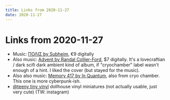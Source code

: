 ```yaml
---
title: Links from 2020-11-27
date: 2020-11-27
---
```


# Links from 2020-11-27

- Music: [ΠΟΛΙΣ by Subheim](https://subheim.bandcamp.com/album/-), €9 digitally
- Also music: [Advent by Randal Collier-Ford](https://cryochamber.bandcamp.com/album/advent), $7 digitally. It's a lovecraftian / dark scifi dark ambient kind of album, if "cryochamber" label wasn't enough of a hint. I liked the cover (but stayed for the music).
- Also also music: [Memory 417 by In Quantum](https://cryochamber.bandcamp.com/album/memory-417), also from cryo chamber. This one is more cyberpunk-ish.
- [@teeny tiny vinyl](https://www.instagram.com/teeny_tiny_vinyl/) dollhouse vinyl miniatures (not actually usable, just very cute) (TW: instagram)
